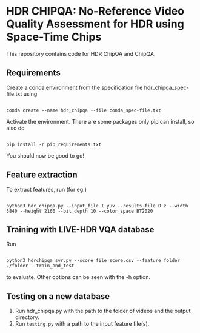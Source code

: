 # HDR CHIPQA: No-Reference Video Quality Assessment for HDR using Space-Time Chips

This repository contains code for HDR ChipQA and ChipQA.

## Requirements

Create a conda environment from the specification file  hdr_chipqa_spec-file.txt using
```

conda create --name hdr_chipqa --file conda_spec-file.txt

```
Activate the environment. There are some packages only pip can install, so also do 

```

pip install -r pip_requirements.txt

```

You should now be good to go!

## Feature extraction

To extract features, run (for eg.)
```

python3 hdr_chipqa.py --input_file I.yuv --results_file O.z --width 3840 --height 2160 --bit_depth 10 --color_space BT2020

```

## Training with LIVE-HDR VQA database

Run 
```

python3 hdrchipqa_svr.py --score_file score.csv --feature_folder ./folder --train_and_test

```
to evaluate. Other options can be seen with the -h option.


## Testing on a new database

1. Run hdr_chipqa.py with the path to the folder of videos and the output directory.
2. Run `testing.py` with a path to the input feature file(s).
